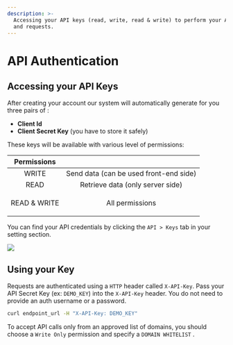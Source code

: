 ```yaml
---
description: >-
  Accessing your API keys (read, write, read & write) to perform your API calls
  and requests.
---
```


# API Authentication

## Accessing your API Keys

After creating your account our system will automatically generate for you three pairs of :

* **Client Id**
* **Client Secret Key** (you have to store it safely)

These keys will be available with various level of permissions:

| **Permissions** |                                        |
| :-------------: | :------------------------------------: |
|      WRITE      | Send data (can be used front-end side) |
|       READ      |     Retrieve data (only server side)   |
|   READ & WRITE  |       <p>All permissions<br></p>       |

You can find your API credentials by clicking the `API > Keys`  tab in your setting section.

![](../.gitbook/assets/api\_key.png)

## Using your Key

Requests are authenticated using a `HTTP` header called `X-API-Key`. Pass your API Secret Key (ex: `DEMO_KEY`) into the `X-API-Key` header. You do not need to provide an auth username or a password.

```bash
curl endpoint_url -H "X-API-Key: DEMO_KEY"
```

To accept API calls only from an approved list of domains, you should choose a `Write Only` permission and specify a  `DOMAIN WHITELIST` .
